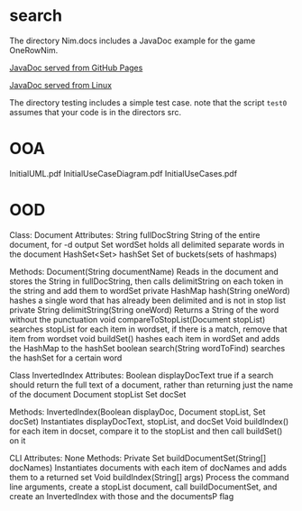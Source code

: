 # search

The directory Nim.docs includes a JavaDoc example for the game OneRowNim.

  <a href="https://loyola312fa18.github.io/search/Nim.docs/index.html"> JavaDoc served from GitHub Pages </a>
  
  <a href="http://www.cs.loyola.edu/~binkley/312/src/asn9.javadoc-example/Nim.docs"> JavaDoc served from Linux </a>


The directory testing includes a simple test case.  note that the script 
`test0` assumes that your code is in the directors src.


# OOA
InitialUML.pdf
InitialUseCaseDiagram.pdf
InitialUseCases.pdf

# OOD
Class: Document
Attributes:
String fullDocString
  String of the entire document, for -d output
Set<String> wordSet
  holds all delimited separate words in the document
HashSet<Set<HashMaps>> hashSet
  Set of buckets(sets of hashmaps) 

Methods:
Document(String documentName)
  Reads in the document and stores the String in fullDocString, 
  then calls delimitString on each token in the string and add them to wordSet
private HashMap hash(String oneWord)
  hashes a single word that has already been delimited and is not in stop list
private String delimitString(String oneWord)
  Returns a String of the word without the punctuation
void compareToStopList(Document stopList)
  searches stopList for each item in wordset, if there is a match,
  remove that item from wordset
void buildSet()
  hashes each item in wordSet and adds the HashMap to the hashSet
boolean search(String wordToFind)
  searches the hashSet for a certain word


Class InvertedIndex
Attributes:
Boolean displayDocText
  true if a search should return the full text of a document, 
  rather than returning just the name of the document
Document stopList
Set<Document> docSet

Methods:
InvertedIndex(Boolean displayDoc, Document stopList, Set<Document> docSet)
  Instantiates displayDocText, stopList, and docSet
Void buildIndex()
  for each item in docset, compare it to the stopList and then call buildSet() on it

CLI
Attributes:
None
Methods:
Private Set buildDocumentSet(String[] docNames)
  Instantiates documents with each item of docNames 
  and adds them to a returned set 
Void buildIndex(String[] args)
  Process the command line arguments, create a stopList document, 
  call buildDocumentSet, and create an InvertedIndex 
  with those and the documentsP flag

